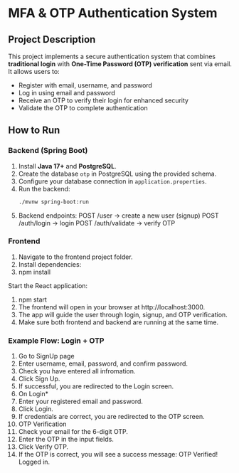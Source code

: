 # MFA & OTP Authentication System

## Project Description
This project implements a secure authentication system that combines **traditional login** with **One-Time Password (OTP) verification** sent via email.  
It allows users to:
- Register with email, username, and password
- Log in using email and password
- Receive an OTP to verify their login for enhanced security
- Validate the OTP to complete authentication

## How to Run

### Backend (Spring Boot)
1. Install **Java 17+** and **PostgreSQL**.
2. Create the database `otp` in PostgreSQL using the provided schema.
3. Configure your database connection in `application.properties`.
4. Run the backend:
   ```bash
   ./mvnw spring-boot:run
5. Backend endpoints:
    POST /user → create a new user (signup)
    POST /auth/login → login
    POST /auth/validate → verify OTP

### Frontend

1. Navigate to the frontend project folder.
2. Install dependencies:
3. npm install

Start the React application:

1. npm start
2. The frontend will open in your browser at http://localhost:3000.
3. The app will guide the user through login, signup, and OTP verification.
4. Make sure both frontend and backend are running at the same time.

### Example Flow: Login + OTP

1. Go to SignUp page
2. Enter username, email, password, and confirm password.
3. Check you have entered all infromation.
4. Click Sign Up.
5. If successful, you are redirected to the Login screen.
6. On Login*
7. Enter your registered email and password.
8. Click Login.
9. If credentials are correct, you are redirected to the OTP screen.
10. OTP Verification
11. Check your email for the 6-digit OTP.
12. Enter the OTP in the input fields.
13. Click Verify OTP.
14. If the OTP is correct, you will see a success message: OTP Verified! Logged in.